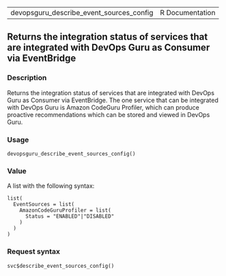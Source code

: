 <table style="width: 100%;">
<tbody>
<tr class="odd">
<td>devopsguru_describe_event_sources_config</td>
<td style="text-align: right;">R Documentation</td>
</tr>
</tbody>
</table>

## Returns the integration status of services that are integrated with DevOps Guru as Consumer via EventBridge

### Description

Returns the integration status of services that are integrated with
DevOps Guru as Consumer via EventBridge. The one service that can be
integrated with DevOps Guru is Amazon CodeGuru Profiler, which can
produce proactive recommendations which can be stored and viewed in
DevOps Guru.

### Usage

    devopsguru_describe_event_sources_config()

### Value

A list with the following syntax:

    list(
      EventSources = list(
        AmazonCodeGuruProfiler = list(
          Status = "ENABLED"|"DISABLED"
        )
      )
    )

### Request syntax

    svc$describe_event_sources_config()
